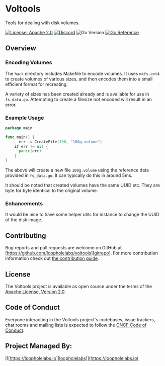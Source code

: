 # Voltools

Tools for dealing with disk volumes.

[![License: Apache 2.0](https://img.shields.io/badge/License-Apache%202.0-brightgreen.svg)](https://www.apache.org/licenses/LICENSE-2.0)
[![Discord](https://dcbadge.vercel.app/api/server/JYmFhtdPeu?style=flat)](https://loopholelabs.io/discord)
![Go Version](https://img.shields.io/badge/go%20version-%3E=1.18-61CFDD.svg)
[![Go Reference](https://pkg.go.dev/badge/github.com/loopholelabs/voltools.svg)](https://pkg.go.dev/github.com/loopholelabs/voltools)

## Overview

### Encoding Volumes

The `hack` directory includes Makefile to encode volumes.
It uses `mkfs.ext4` to create volumes of various sizes, and then encodes them into a small efficient format for recreating.

A variety of sizes has been created already and is available for use in `fs_data.go`. Attempting to create a filesize not encoded will result in an error.

### Example Usage

```go
package main

func main() {
      err := CreateFile(100, "100g.volume")
    if err != nil {
      panic(err)
    }
}
```

The above will create a new file `100g.volume` using the reference data provided in `fs_data.go`. It can typically do this in around 5ms.

It should be noted that created volumes have the same UUID etc. They are byte for byte identical to the original volume.

### Enhancements

It would be nice to have some helper utils for instance to change the UUID of the disk image.

## Contributing

Bug reports and pull requests are welcome on GitHub at [https://github.com/loopholelabs/voltools][gitrepo]. For more contribution information check out [the contribution guide](https://github.com/loopholelabs/voltools/blob/master/CONTRIBUTING.md).

## License

The Voltools project is available as open source under the terms of the [Apache License, Version 2.0](http://www.apache.org/licenses/LICENSE-2.0).

## Code of Conduct

Everyone interacting in the Voltools project's codebases, issue trackers, chat rooms and mailing lists is expected to follow the [CNCF Code of Conduct](https://github.com/cncf/foundation/blob/master/code-of-conduct.md).

## Project Managed By:

[![https://loopholelabs.io][loopholelabs]](https://loopholelabs.io)

[gitrepo]: https://github.com/loopholelabs/voltools
[loopholelabs]: https://cdn.loopholelabs.io/loopholelabs/LoopholeLabsLogo.svg
[loophomepage]: https://loopholelabs.io
